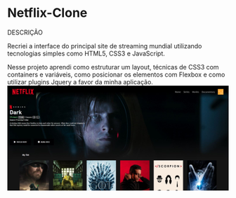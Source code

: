 # Netflix-Clone

DESCRIÇÃO

Recriei a interface do principal site de streaming mundial utilizando tecnologias simples como HTML5, CSS3 e JavaScript. 

Nesse projeto aprendi como estruturar um layout, técnicas de CSS3 com containers e variáveis, como posicionar os elementos com Flexbox e como utilizar plugins Jquery a favor da minha aplicação.
<img src="https://github.com/iuryflores/Netflix-Clone/blob/master/img/screenshot.JPG?raw=true" />


